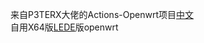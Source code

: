 来自P3TERX大佬的Actions-Openwrt项目[中文](https://p3terx.com/archives/build-openwrt-with-github-actions.html)  
自用X64版[LEDE](https://github.com/coolsnowwolf/lede)版openwrt

